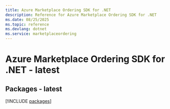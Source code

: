 ```yaml
---
title: Azure Marketplace Ordering SDK for .NET
description: Reference for Azure Marketplace Ordering SDK for .NET
ms.date: 08/25/2025
ms.topic: reference
ms.devlang: dotnet
ms.service: marketplaceordering
---
```

# Azure Marketplace Ordering SDK for .NET - latest
## Packages - latest
[!INCLUDE [packages](marketplace-ordering-index.md)]